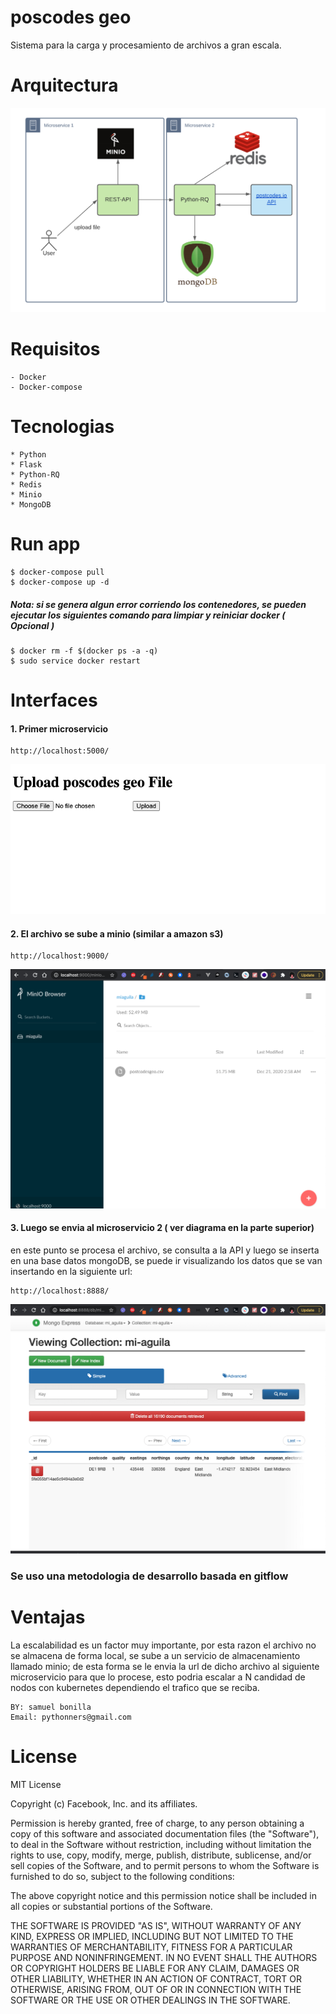# poscodes geo

Sistema para la carga y procesamiento de archivos a gran escala.


# Arquitectura

![arquitecture](./readme_img/mi_aguila.png)

# Requisitos

    - Docker
    - Docker-compose

# Tecnologias

    * Python
    * Flask
    * Python-RQ
    * Redis
    * Minio
    * MongoDB

# Run app

    $ docker-compose pull
    $ docker-compose up -d


##### Nota: si se genera algun error corriendo los contenedores, se pueden ejecutar los siguientes comando para limpiar y reiniciar docker ( Opcional )

    $ docker rm -f $(docker ps -a -q)
    $ sudo service docker restart


# Interfaces

#### 1. Primer microservicio

    http://localhost:5000/

![arquitecture](./readme_img/microservice1.png)

#### 2. El archivo se sube a minio (similar a amazon s3)

    http://localhost:9000/


![arquitecture](./readme_img/minio.png)


#### 3. Luego se envia al microservicio 2 ( ver diagrama en la parte superior)

en este punto se procesa el archivo, se consulta a la API y luego se inserta en una base datos mongoDB, se puede ir visualizando los datos que se van insertando en la siguiente url:

    http://localhost:8888/

![arquitecture](./readme_img/mongodb.png)


### Se uso una metodologia de desarrollo basada en gitflow


# Ventajas

La escalabilidad es un factor muy importante, por esta razon el archivo no se almacena de forma local, se sube a un servicio de almacenamiento llamado minio; de esta forma se le envia la url de dicho archivo al siguiente microservicio para que lo procese, esto podria escalar a N candidad de nodos con kubernetes dependiendo el trafico que se reciba.

    BY: samuel bonilla 
    Email: pythonners@gmail.com


# License

MIT License

Copyright (c) Facebook, Inc. and its affiliates.

Permission is hereby granted, free of charge, to any person obtaining a copy
of this software and associated documentation files (the "Software"), to deal
in the Software without restriction, including without limitation the rights
to use, copy, modify, merge, publish, distribute, sublicense, and/or sell
copies of the Software, and to permit persons to whom the Software is
furnished to do so, subject to the following conditions:

The above copyright notice and this permission notice shall be included in all
copies or substantial portions of the Software.

THE SOFTWARE IS PROVIDED "AS IS", WITHOUT WARRANTY OF ANY KIND, EXPRESS OR
IMPLIED, INCLUDING BUT NOT LIMITED TO THE WARRANTIES OF MERCHANTABILITY,
FITNESS FOR A PARTICULAR PURPOSE AND NONINFRINGEMENT. IN NO EVENT SHALL THE
AUTHORS OR COPYRIGHT HOLDERS BE LIABLE FOR ANY CLAIM, DAMAGES OR OTHER
LIABILITY, WHETHER IN AN ACTION OF CONTRACT, TORT OR OTHERWISE, ARISING FROM,
OUT OF OR IN CONNECTION WITH THE SOFTWARE OR THE USE OR OTHER DEALINGS IN THE
SOFTWARE.